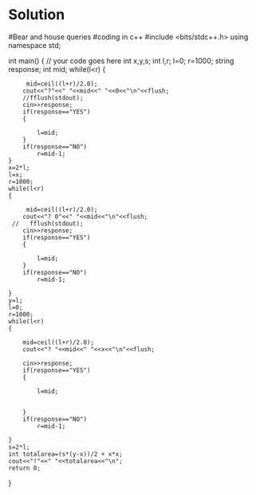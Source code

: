 # Solution 
#Bear and house queries
#coding in c++
#include <bits/stdc++.h>
using namespace std;

int main() {
	// your code goes here
	int x,y,s;
	int l,r;
	l=0;
	r=1000;
	string response;
	int mid;
	while(l<r)
	{
	    
	     mid=ceil((l+r)/2.0);
	    cout<<"?"<<" "<<mid<<" "<<0<<"\n"<<flush;
	    //fflush(stdout);
	    cin>>response;
	    if(response=="YES")
	    {
	        
	        l=mid;
	    }
	    if(response=="NO")
	        r=mid-1;
	}
	x=2*l;
	l=x;
	r=1000;
	while(l<r)
	{
	    
	     mid=ceil((l+r)/2.0);
	    cout<<"? 0"<<" "<<mid<<"\n"<<flush;
	 //   fflush(stdout);
	    cin>>response;
	    if(response=="YES")
	    {
	        
	        l=mid;
	    }
	    if(response=="NO")
	        r=mid-1;
	        
	}
	y=l;
	l=0;
	r=1000;
	while(l<r)
	{
	    
	    mid=ceil((l+r)/2.0);
	    cout<<"? "<<mid<<" "<<x<<"\n"<<flush;
	    
	    cin>>response;
	    if(response=="YES")
	    {
	        
	        l=mid;
	        
	        
	    }
	    if(response=="NO")
	        r=mid-1;
	        
	}
	s=2*l;
	int totalarea=(s*(y-x))/2 + x*x;
	cout<<"!"<<" "<<totalarea<<"\n";
	return 0;
}
